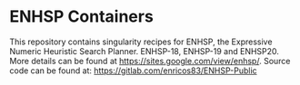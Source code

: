 # ENHSP Containers
This repository contains singularity recipes for ENHSP, the Expressive Numeric Heuristic Search Planner.
ENHSP-18, ENHSP-19 and ENHSP20. More details can be found at https://sites.google.com/view/enhsp/. Source code can be found at: https://gitlab.com/enricos83/ENHSP-Public
